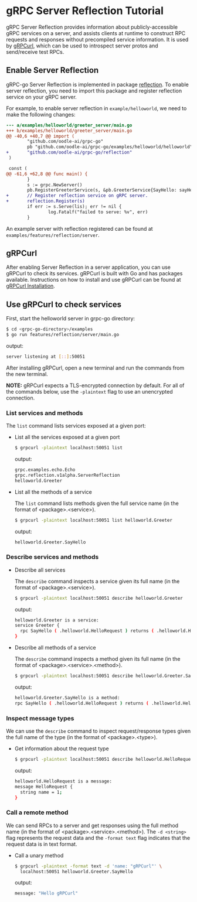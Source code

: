 # gRPC Server Reflection Tutorial

gRPC Server Reflection provides information about publicly-accessible gRPC
services on a server, and assists clients at runtime to construct RPC requests
and responses without precompiled service information. It is used by
[gRPCurl](https://github.com/fullstorydev/grpcurl), which can be used to
introspect server protos and send/receive test RPCs.

## Enable Server Reflection

gRPC-go Server Reflection is implemented in package
[reflection](https://github.com/grpc/grpc-go/tree/master/reflection). To enable
server reflection, you need to import this package and register reflection
service on your gRPC server.

For example, to enable server reflection in `example/helloworld`, we need to
make the following changes:

```diff
--- a/examples/helloworld/greeter_server/main.go
+++ b/examples/helloworld/greeter_server/main.go
@@ -40,6 +40,7 @@ import (
        "github.com/oodle-ai/grpc-go"
        pb "github.com/oodle-ai/grpc-go/examples/helloworld/helloworld"
+       "github.com/oodle-ai/grpc-go/reflection"
 )

 const (
@@ -61,6 +62,8 @@ func main() {
        }
        s := grpc.NewServer()
        pb.RegisterGreeterService(s, &pb.GreeterService{SayHello: sayHello})
+       // Register reflection service on gRPC server.
+       reflection.Register(s)
        if err := s.Serve(lis); err != nil {
                log.Fatalf("failed to serve: %v", err)
        }
```

An example server with reflection registered can be found at
`examples/features/reflection/server`.

## gRPCurl

After enabling Server Reflection in a server application, you can use gRPCurl
to check its services. gRPCurl is built with Go and has packages available.
Instructions on how to install and use gRPCurl can be found at
[gRPCurl Installation](https://github.com/fullstorydev/grpcurl#installation).

## Use gRPCurl to check services

First, start the helloworld server in grpc-go directory:

```sh
$ cd <grpc-go-directory>/examples
$ go run features/reflection/server/main.go
```

output:
```sh
server listening at [::]:50051
```

After installing gRPCurl, open a new terminal and run the commands from the new
terminal.

**NOTE:** gRPCurl expects a TLS-encrypted connection by default. For all of
the commands below, use the `-plaintext` flag to use an unencrypted connection.

### List services and methods

The `list` command lists services exposed at a given port:

- List all the services exposed at a given port

  ```sh
  $ grpcurl -plaintext localhost:50051 list
  ```

  output:
  ```sh
  grpc.examples.echo.Echo
  grpc.reflection.v1alpha.ServerReflection
  helloworld.Greeter
  ```

- List all the methods of a service

  The `list` command lists methods given the full service name (in the format of
  \<package\>.\<service\>).

  ```sh
  $ grpcurl -plaintext localhost:50051 list helloworld.Greeter
  ```

  output:
  ```sh
  helloworld.Greeter.SayHello
  ```

### Describe services and methods

- Describe all services

  The `describe` command inspects a service given its full name (in the format
  of \<package\>.\<service\>). 

  ```sh
  $ grpcurl -plaintext localhost:50051 describe helloworld.Greeter
  ```

  output:
  ```sh
  helloworld.Greeter is a service:
  service Greeter {
    rpc SayHello ( .helloworld.HelloRequest ) returns ( .helloworld.HelloReply );
  }
  ```

- Describe all methods of a service

  The `describe` command inspects a method given its full name (in the format of
  \<package\>.\<service\>.\<method\>).

  ```sh
  $ grpcurl -plaintext localhost:50051 describe helloworld.Greeter.SayHello
  ```

  output:
  ```sh
  helloworld.Greeter.SayHello is a method:
  rpc SayHello ( .helloworld.HelloRequest ) returns ( .helloworld.HelloReply );
  ```

### Inspect message types

We can use the `describe` command to inspect request/response types given the
full name of the type (in the format of \<package\>.\<type\>).

- Get information about the request type

  ```sh
  $ grpcurl -plaintext localhost:50051 describe helloworld.HelloRequest
  ```

  output:
  ```sh
  helloworld.HelloRequest is a message:
  message HelloRequest {
    string name = 1;
  }
  ```

### Call a remote method

We can send RPCs to a server and get responses using the full method name (in
the format of \<package\>.\<service\>.\<method\>). The `-d <string>` flag
represents the request data and the `-format text` flag indicates that the
request data is in text format.

- Call a unary method

  ```sh
  $ grpcurl -plaintext -format text -d 'name: "gRPCurl"' \
    localhost:50051 helloworld.Greeter.SayHello
  ```

  output:
  ```sh
  message: "Hello gRPCurl"
  ```
